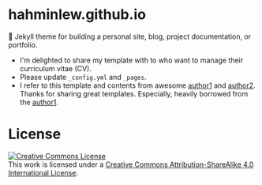 # hahminlew.github.io
:triangular_ruler: Jekyll theme for building a personal site, blog, project documentation, or portfolio.

- I'm delighted to share my template with to who want to manage their curriculum vitae (CV).
- Please update `_config.yml` and `_pages`.
- I refer to this template and contents from awesome [author1](https://joonhyung-park.github.io/) and [author2](https://keunhong.com/). Thanks for sharing great templates. Especially, heavily borrowed from the [author1](https://joonhyung-park.github.io/).

# License
<a rel="license" href="http://creativecommons.org/licenses/by-sa/4.0/"><img alt="Creative Commons License" style="border-width:0" src="https://i.creativecommons.org/l/by-sa/4.0/88x31.png" /></a><br />This work is licensed under a <a rel="license" href="http://creativecommons.org/licenses/by-sa/4.0/">Creative Commons Attribution-ShareAlike 4.0 International License</a>.
